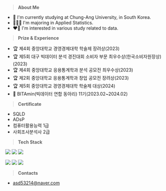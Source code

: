 > **About Me**
- 🏫 I'm currently studying at Chung-Ang University, in South Korea.
- 🧑🏻‍💻 I'm majoring in Applied Statistics.
- ❤️‍🔥 I'm interested in various study related to data.


> **Prize & Experience**
- 🏆 제4회 중앙대학교 경영경제대학 학술제 장려상(2023)
- 🏆 제5회 대구 빅데이터 분석 경진대회 소비자 부문 최우수상(한국소비자원장상)(2023)
- 🏆 제4회 중앙대학교 응용통계학과 분석 공모전 최우수상(2023)
- 🏆 제2회 중앙대학교 응용통계학과 창업 공모전 장려상(2023)
- 🏆 제5회 중앙대학교 경영경제대학 학술제 대상(2024)
- 🍊 BITAmin(빅데이터 연합 동아리) 11기(2023.02~2024.02)
  
> **Certificate**
- SQLD
- ADsP
- 컴퓨터활용능력 1급
- 사회조사분석사 2급

> **Tech Stack**

<img src="https://img.shields.io/badge/Python-3776AB?logo=Python&logoColor=white"> <img src="https://img.shields.io/badge/RStudio-75AADB?logo=RStudio&logoColor=white"> <img src="https://img.shields.io/badge/SPSS-3B5998?logo=IBM&logoColor=white">

<img src="https://img.shields.io/badge/Jupyter-F37626?logo=Jupyter&logoColor=white"> <img src="https://img.shields.io/badge/TensorFlow-FF6F00?style=flat&logo=TensorFlow&logoColor=white"/> <img src="https://img.shields.io/badge/PyTorch-EE4C2C?style=flat&logo=PyTorch&logoColor=white"/>

> **Contacts**
- asd53214@naver.com
